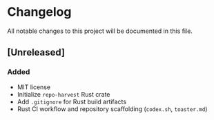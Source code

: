 # Changelog
All notable changes to this project will be documented in this file.

## [Unreleased]
### Added
- MIT license
- Initialize `repo-harvest` Rust crate
- Add `.gitignore` for Rust build artifacts
- Rust CI workflow and repository scaffolding (`codex.sh`, `toaster.md`)
